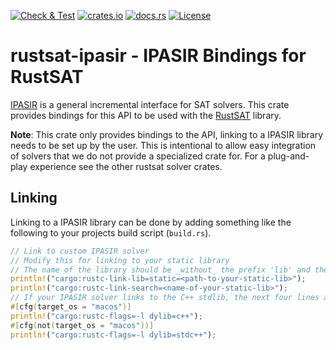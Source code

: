 [![Check & Test](https://github.com/chrjabs/rustsat/actions/workflows/ipasir.yml/badge.svg)](https://github.com/chrjabs/rustsat/actions/workflows/ipasir.yml)
[![crates.io](https://img.shields.io/crates/v/rustsat-ipasir)](https://crates.io/crates/rustsat-ipasir)
[![docs.rs](https://img.shields.io/docsrs/rustsat-ipasir)](https://docs.rs/rustsat-ipasir)
[![License](https://img.shields.io/crates/l/rustsat-cadical)](../LICENSE)

<!-- cargo-rdme start -->

# rustsat-ipasir - IPASIR Bindings for RustSAT

[IPASIR](https://github.com/biotomas/ipasir) is a general incremental interface for SAT
solvers. This crate provides bindings for this API to be used with the
[RustSAT](https://github.com/chrjabs/rustsat) library.

**Note**: This crate only provides bindings to the API, linking to a IPASIR library needs to be
set up by the user. This is intentional to allow easy integration of solvers that we do not
provide a specialized crate for. For a plug-and-play experience see the other rustsat solver
crates.

## Linking

Linking to a IPASIR library can be done by adding something like the following to your projects
build script (`build.rs`).

```rust
// Link to custom IPASIR solver
// Modify this for linking to your static library
// The name of the library should be _without_ the prefix 'lib' and the suffix '.a'
println!("cargo:rustc-link-lib=static=<path-to-your-static-lib>");
println!("cargo:rustc-link-search=<name-of-your-static-lib>");
// If your IPASIR solver links to the C++ stdlib, the next four lines are required
#[cfg(target_os = "macos")]
println!("cargo:rustc-flags=-l dylib=c++");
#[cfg(not(target_os = "macos"))]
println!("cargo:rustc-flags=-l dylib=stdc++");
```

<!-- cargo-rdme end -->
